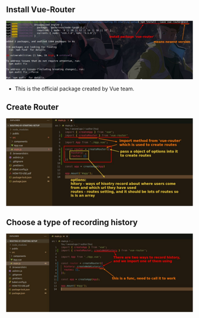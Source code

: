 ## **Install Vue-Router**

![Alt install router](pic/01.jpg)

- This is the official package created by Vue team.

## **Create Router**

![Alt create router](pic/02.jpg)

## **Choose a type of recording history**

![Alt choose a way of record history](pic/03.jpg)
